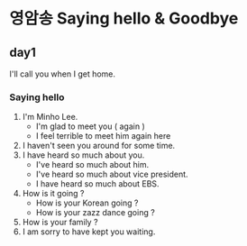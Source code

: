 # 영암송 Saying hello & Goodbye
## day1
I'll call you when I get home.

### Saying hello

1. I'm Minho Lee.
	- I'm glad to meet you ( again )
	- I feel terrible to meet him again here
2. I haven't seen you around for some time.
3. I have heard so much about you.
	- I've heard so much about him.
	- I've heard so much about vice president.
	- I have heard so much about EBS.
4. How is it going ?
	- How is your Korean going ?
    - How is your zazz dance going ?
5. How is your family ?
6. I am sorry to have kept you waiting.

